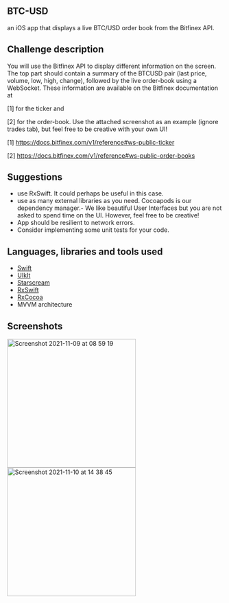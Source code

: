 ## BTC-USD

an iOS app that displays a live BTC/USD order book from the Bitfinex API.

## Challenge description
You will use the Bitfinex API to display different information on the screen. The top part should contain a summary of the BTCUSD pair (last price, volume, low, high, change), followed by the live order-book using a WebSocket. These information are available on the Bitfinex documentation at

[1] for the ticker and

[2] for the order-book.
Use the attached screenshot as an example (ignore trades tab), but feel free to be creative with your own UI!

[1] https://docs.bitfinex.com/v1/reference#ws-public-ticker

[2] https://docs.bitfinex.com/v1/reference#ws-public-order-books

## Suggestions
- use RxSwift. It could perhaps be useful in this case.
- use as many external libraries as you need. Cocoapods is our dependency manager.- We like beautiful User Interfaces but you are not asked to spend time on the UI. However, feel free to be creative!
- App should be resilient to network errors.
- Consider implementing some unit tests for your code.

## Languages, libraries and tools used

 * [Swift](https://www.swift.org)
 * [UIkIt](https://developer.apple.com/documentation/uikit/)
 * [Starscream](https://github.com/daltoniam/Starscream)
 * [RxSwift](https://github.com/ReactiveX/RxSwift)
 * [RxCocoa](https://github.com/ReactiveX/RxSwift)
 * MVVM architecture


## Screenshots
<img width="300" alt="Screenshot 2021-11-09 at 08 59 19" src="https://user-images.githubusercontent.com/20171941/141124044-451c1fc0-5ee2-4a26-97bc-9b42675fc4fa.png">
<img width="300" alt="Screenshot 2021-11-10 at 14 38 45" src="https://user-images.githubusercontent.com/20171941/141124051-0e71c23b-cd08-40de-9897-98a4e1fd7640.png">

